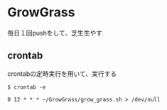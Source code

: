 # GrowGrass
毎日１回pushをして、芝生生やす

## crontab
crontabの定時実行を用いて、実行する
```
$ crontab -e  
```
```
0 12 * * * ~/GrowGrass/grow_grass.sh > /dev/null
```
